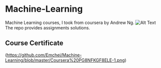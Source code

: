# Machine-Learning
Machine Learning courses, I took from coursera by Andrew Ng.
![Alt Text](https://www.coursera.org/learn/machine-learning)
The repo provides assignments solutions.
## Course Certificate
(https://github.com/Emchei/Machine-Learning/blob/master/Coursera%20PG8NFKGF8ELE-1.png)
